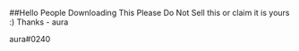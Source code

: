 ##Hello People Downloading This 
Please Do Not Sell this or claim it is yours :)
Thanks - aura 

aura#0240
